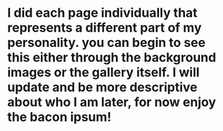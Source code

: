 # I did each page individually that represents a different part of my personality. you can begin to see this either through the background images or the gallery itself. I will update and be more descriptive about who I am later, for now enjoy the bacon ipsum!
